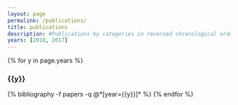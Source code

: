 ```yaml
---
layout: page
permalink: /publications/
title: publications
description: #Publications by categories in reversed chronological order. Generated by jekyll-scholar.
years: [2018, 2017]
---
```


{% for y in page.years %}
  <h3 class="year">{{y}}</h3>
  {% bibliography -f papers -q @*[year={{y}}]* %}
{% endfor %}
